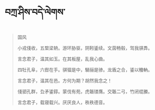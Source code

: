# བཀྲ་ཤིས་བདེ་ལེགས་
> 国风
> 
> 小戎俴收，五楘梁辀。游环胁驱，阴靷鋈续。文茵畅毂，驾我骐馵。
> 
> 言念君子，温其如玉。在其板屋，乱我心曲。
> 
> 四牡孔阜，六辔在手。骐骝是中，騧骊是骖。龙盾之合，鋈以觼軜。
> 
> 言念君子，温其在邑。方何为期？胡然我念之！
> 
> 俴驷孔群，厹矛鋈錞。蒙伐有苑，虎韔镂膺。交韔二弓，竹闭绲縢。
> 
> 言念君子，载寝载兴。厌厌良人，秩秩德音。
>